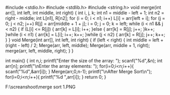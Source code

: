 #include <stdio.h>
#include <stdlib.h>
#include <string.h>
void merge(int arr[], int left, int middle, int right) {
    int i, j, k;
    int n1 = middle - left + 1;
    int n2 = right - middle;
    int L[n1], R[n2];
    for (i = 0; i < n1; i++)
        L[i] = arr[left + i];
    for (j = 0; j < n2; j++)
        R[j] = arr[middle + 1 + j];
    i = 0;
    j = 0;
    k = left;
    while (i < n1 && j < n2) {
        if (L[i] <= R[j]) {
            arr[k] = L[i];
            i++;
        }else {
            arr[k] = R[j];
            j++;
        }k++;
    }while (i < n1) {
        arr[k] = L[i];
        i++;
        k++;
    }while (j < n2) {
        arr[k] = R[j];
        j++;
        k++;
    }
}
void Merge(int arr[], int left, int right) {
    if (left < right) {
        int middle = left + (right - left) / 2;
        Merge(arr, left, middle);
        Merge(arr, middle + 1, right);
        merge(arr, left, middle, right);
    }
}

int main() {
    int n,i;
    printf("Enter the size of the array: ");
    scanf("%d",&n);
    int arr[n];
    printf("\nEnter the array elements: ");
    for(i=0;i<n;i++){
    	scanf("%d",&arr[i]);
	}
    Merge(arr,0,n-1);
    printf("\nAfter Merge Sort\n");
    for(i=0;i<n;i++){
    	printf("%d ",arr[i]);
	}
	return 0;
}


F:\screanshoot\merge sort 1.PNG
